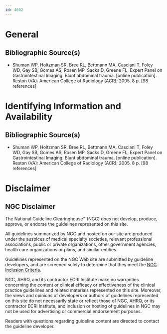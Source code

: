 ```yaml
---
id: 4602
---
```


# General

## Bibliographic Source(s)

- Shuman WP, Holtzman SR, Bree RL, Bettmann MA, Casciani T, Foley WD, Gay SB, Gomes AS, Rosen MP, Sacks D, Greene FL, Expert Panel on Gastrointestinal Imaging. Blunt abdominal trauma. [online publication]. Reston (VA): American College of Radiology (ACR); 2005. 8 p. [98 references]

# Identifying Information and Availability

## Bibliographic Source(s)

- Shuman WP, Holtzman SR, Bree RL, Bettmann MA, Casciani T, Foley WD, Gay SB, Gomes AS, Rosen MP, Sacks D, Greene FL, Expert Panel on Gastrointestinal Imaging. Blunt abdominal trauma. [online publication]. Reston (VA): American College of Radiology (ACR); 2005. 8 p. [98 references]

# Disclaimer

## NGC Disclaimer

The National Guideline Clearinghouse™ (NGC) does not develop, produce, approve, or endorse the guidelines represented on this site.

All guidelines summarized by NGC and hosted on our site are produced under the auspices of medical specialty societies, relevant professional associations, public or private organizations, other government agencies, health care organizations or plans, and similar entities.

Guidelines represented on the NGC Web site are submitted by guideline developers, and are screened solely to determine that they meet the [NGC Inclusion Criteria](/help-and-about/summaries/inclusion-criteria).

NGC, AHRQ, and its contractor ECRI Institute make no warranties concerning the content or clinical efficacy or effectiveness of the clinical practice guidelines and related materials represented on this site. Moreover, the views and opinions of developers or authors of guidelines represented on this site do not necessarily state or reflect those of NGC, AHRQ, or its contractor ECRI Institute, and inclusion or hosting of guidelines in NGC may not be used for advertising or commercial endorsement purposes.

Readers with questions regarding guideline content are directed to contact the guideline developer.

